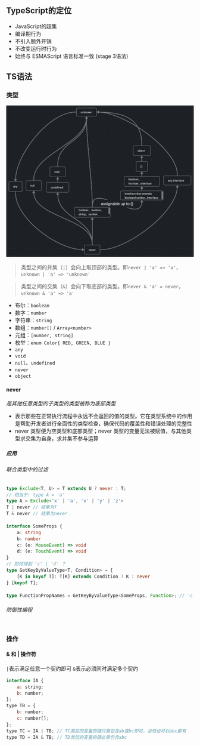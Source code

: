 ## TypeScript的定位
- JavaScript的超集
- 编译期行为
- 不引入额外开销
- 不改变运行时行为
- 始终与 ESMAScript 语言标准一致 (stage 3语法)

## TS语法
### 类型

![typescript类型关系](/assest/img/typescript_type.png "typescript 类型关系")

> 类型之间的并集（`|`）会向上取顶部的类型。即`never | 'a' => 'a'`，`unknown | 'a' => 'unknown'` 

> 类型之间的交集（`&`）会向下取底部的类型。即`never & 'a' = never`，`unknown & 'a' => 'a'`

- 布尔：`boolean`
- 数字：`number`
- 字符串：`string`
- 数组：`number[]` / `Array<number>`
- 元组：`[number, string]`
- 枚举：`enum Color{ RED, GREEN, BLUE }`
- `any`
- `void`
- `null`、`undefined`
- `never`
- `object`

#### never
*是其他任意类型的子类型的类型被称为底部类型*
- 表示那些在正常执行流程中永远不会返回的值的类型。它在类型系统中的作用是帮助开发者进行全面性的类型检查，确保代码的覆盖性和错误处理的完整性
- never 类型便为空类型和底部类型；never 类型的变量无法被赋值，与其他类型求交集为自身，求并集不参与运算
##### 应用
######  联合类型中的过滤
``` typescript
type Exclude<T, U> = T extends U ? never : T;
// 相当于: type A = 'a'
type A = Exclude<'x' | 'a', 'x' | 'y' | 'z'>
T | never // 结果为T
T & never // 结果为never

interface SomeProps {
    a: string
    b: number
    c: (e: MouseEvent) => void
    d: (e: TouchEvent) => void
}
// 如何得到 'c' | 'd' ？ 
type GetKeyByValueType<T, Condition> = {
    [K in keyof T]: T[K] extends Condition ? K : never
} [keyof T];

type FunctionPropNames = GetKeyByValueType<SomeProps, Function>; // 'c'|'d'

```
######  防御性编程
``` ty
```

### 操作
#### & 和 | 操作符
`|`表示满足任意一个契约即可 
`&`表示必须同时满足多个契约

``` javascript
interface IA {
	a: string;
	b: number;
};
type TB = { 
	b: number; 
	c: number[]; 
};
type TC = IA | TB; // TC类型的变量的键只需包含ab或bc即可，当然也可以abc都有
type TD = IA & TB; // TD类型的变量的键必需包含abc
```

